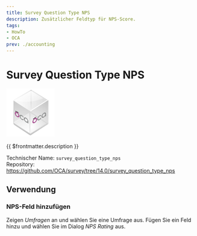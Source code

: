 ```yaml
---
title: Survey Question Type NPS
description: Zusätzlicher Feldtyp für NPS-Score.
tags:
- HowTo
- OCA
prev: ./accounting
---
```

# Survey Question Type NPS
![icon_oca_app](attachments/icon_oca_app.png)

{{ $frontmatter.description }}

Technischer Name: `survey_question_type_nps`\
Repository: <https://github.com/OCA/survey/tree/14.0/survey_question_type_nps>

## Verwendung

### NPS-Feld hinzufügen

Zeigen *Umfragen* an und wählen Sie eine Umfrage aus. Fügen Sie ein Feld hinzu und wählen Sie im Dialog *NPS Rating* aus.